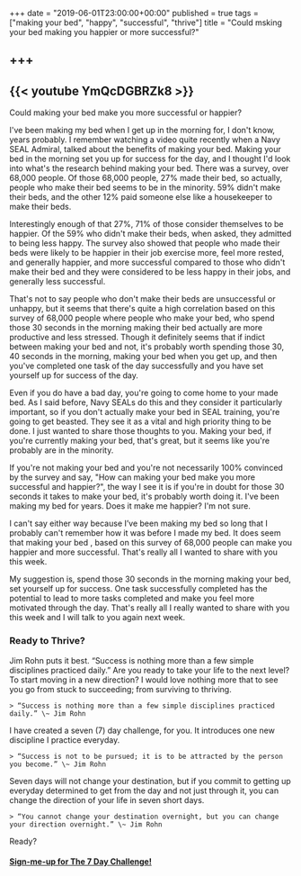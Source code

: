 +++
date = "2019-06-01T23:00:00+00:00"
published = true
tags = ["making your bed", "happy", "successful", "thrive"]
title = "Could msking your bed making you happier or more successful?"

+++
--- 
{{< youtube YmQcDGBRZk8 >}}
---

Could making your bed make you more successful or happier? 

I've been making my bed when I get up in the morning for, I don't know, years probably. I remember watching a video quite recently when a Navy SEAL Admiral, talked about the benefits of making your bed. Making your bed in the morning set you up for success for the day, and I thought I'd look into what's the research behind making your bed. There was a survey, over 68,000 people. Of those 68,000 people, 27% made their bed, so actually, people who make their bed seems to be in the minority. 59% didn't make their beds, and the other 12% paid someone else like a housekeeper to make their beds.

Interestingly enough of that 27%, 71% of those consider themselves to be happier. Of the 59% who didn't make their beds, when asked, they admitted to being less happy. The survey also showed that people who made their beds were likely to be happier in their job exercise more, feel more rested, and generally happier, and more successful compared to those who didn't make their bed and they were considered to be less happy in their jobs, and generally less successful.

That's not to say people who don't make their beds are unsuccessful or unhappy, but it seems that there's quite a high correlation based on this survey of 68,000 people where people who make your bed, who spend those 30 seconds in the morning making their bed actually are more productive and less stressed. Though it definitely seems that if indict between making your bed and not, it's probably worth spending those 30, 40 seconds in the morning, making your bed when you get up, and then you've completed one task of the day successfully and you have set yourself up for success of the day.

Even if you do have a bad day, you're going to come home to your made bed. As I said before, Navy SEALs do this and they consider it particularly important, so if you don't actually make your bed in SEAL training, you're going to get beasted. They see it as a vital and high priority thing to be done. I just wanted to share those thoughts to you. Making your bed, if you're currently making your bed, that's great, but it seems like you're probably are in the minority.

If you're not making your bed and you're not necessarily 100% convinced by the survey and say, "How can making your bed make you more successful and happier?", the way I see it is if you're in doubt for those 30 seconds it takes to make your bed, it's probably worth doing it. I've been making my bed for years. Does it make me happier? I'm not sure.

I can't say either way because I’ve been making my bed so long that I probably can't remember how it was before I made my bed. It does seem that making your bed , based on this survey of 68,000 people can make you happier and more successful. That's really all I wanted to share with you this week.

My suggestion is, spend those 30 seconds in the morning making your bed, set yourself up for success. One task successfully completed has the potential to lead to more tasks completed and make you feel more motivated through the day. That's really all I really wanted to share with you this week and I will talk to you again next week.

### Ready to Thrive?

Jim Rohn puts it best. “Success is nothing more than a few simple disciplines practiced daily.” Are you ready to take your life to the next level? To start moving in a new direction? I would love nothing more that to see you go from stuck to succeeding; from surviving to thriving.

    > “Success is nothing more than a few simple disciplines practiced daily.” \~ Jim Rohn

I have created a seven (7) day challenge, for you. It introduces one new discipline I practice everyday.

    > “Success is not to be pursued; it is to be attracted by the person you become.” \~ Jim Rohn

Seven days will not change your destination, but if you commit to getting up everyday determined to get from the day and not just through it, you can change the direction of your life in seven short days.

    > “You cannot change your destination overnight, but you can change your direction overnight.” \~ Jim Rohn

Ready?


#### [Sign-me-up for The 7 Day Challenge!](https://fearextinguishers.com/)